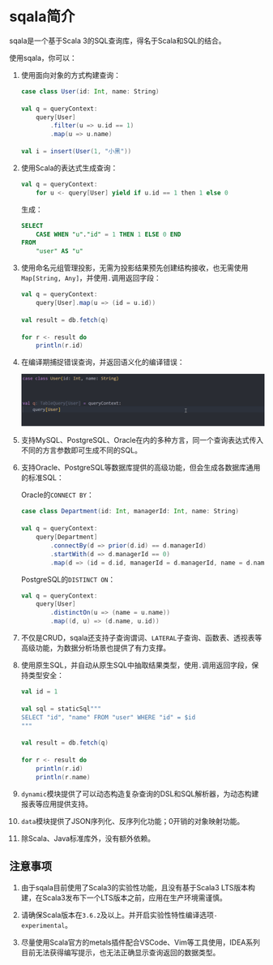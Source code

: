 # sqala简介

sqala是一个基于Scala 3的SQL查询库，得名于Scala和SQL的结合。

使用sqala，你可以：

1. 使用面向对象的方式构建查询：

    ```scala
    case class User(id: Int, name: String)

    val q = queryContext:
        query[User]
            .filter(u => u.id == 1)
            .map(u => u.name)

    val i = insert(User(1, "小黑"))
    ```

2. 使用Scala的表达式生成查询：

    ```scala
    val q = queryContext:
        for u <- query[User] yield if u.id == 1 then 1 else 0
    ```

    生成：

    ```sql
    SELECT
        CASE WHEN "u"."id" = 1 THEN 1 ELSE 0 END
    FROM
        "user" AS "u"
    ```

3. 使用命名元组管理投影，无需为投影结果预先创建结构接收，也无需使用`Map[String, Any]`，并使用`.`调用返回字段：

    ```scala
    val q = queryContext:
        query[User].map(u => (id = u.id))

    val result = db.fetch(q)

    for r <- result do
        println(r.id)
    ```

4. 在编译期捕捉错误查询，并返回语义化的编译错误：

    ![demo1](../../images/demo1.gif)

5. 支持MySQL、PostgreSQL、Oracle在内的多种方言，同一个查询表达式传入不同的方言参数即可生成不同的SQL。

6. 支持Oracle、PostgreSQL等数据库提供的高级功能，但会生成各数据库通用的标准SQL：

    Oracle的`CONNECT BY`：

    ```scala
    case class Department(id: Int, managerId: Int, name: String)

    val q = queryContext:
        query[Department]
            .connectBy(d => prior(d.id) == d.managerId)
            .startWith(d => d.managerId == 0)
            .map(d => (id = d.id, managerId = d.managerId, name = d.name))
    ```

    PostgreSQL的`DISTINCT ON`：

    ```scala
    val q = queryContext:
        query[User]
            .distinctOn(u => (name = u.name))
            .map((d, u) => (d.name, u.id))
    ```

7. 不仅是CRUD，sqala还支持子查询谓词、`LATERAL`子查询、函数表、透视表等高级功能，为数据分析场景也提供了有力支撑。

8. 使用原生SQL，并自动从原生SQL中抽取结果类型，使用`.`调用返回字段，保持类型安全：

    ```scala
    val id = 1

    val sql = staticSql"""
    SELECT "id", "name" FROM "user" WHERE "id" = $id
    """

    val result = db.fetch(q)

    for r <- result do
        println(r.id)
        println(r.name)
    ```

9. `dynamic`模块提供了可以动态构造复杂查询的DSL和SQL解析器，为动态构建报表等应用提供支持。

10. `data`模块提供了JSON序列化、反序列化功能；0开销的对象映射功能。

11. 除Scala、Java标准库外，没有额外依赖。

## 注意事项

1. 由于sqala目前使用了Scala3的实验性功能，且没有基于Scala3 LTS版本构建，在Scala3发布下一个LTS版本之前，应用在生产环境需谨慎。

2. 请确保Scala版本在`3.6.2`及以上。并开启实验性特性编译选项`-experimental`。

3. 尽量使用Scala官方的metals插件配合VSCode、Vim等工具使用，IDEA系列目前无法获得编写提示，也无法正确显示查询返回的数据类型。
